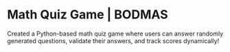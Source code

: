 # Math Quiz Game | BODMAS
Created a Python-based math quiz game where users can answer randomly generated questions, validate their answers, and track scores dynamically!
